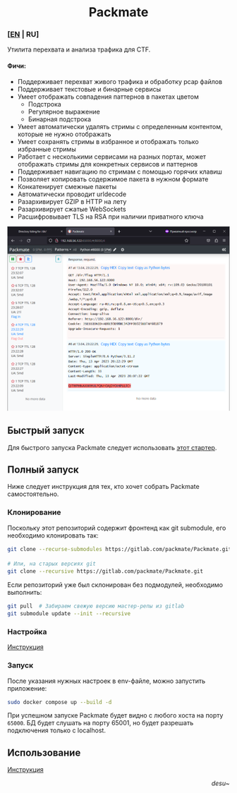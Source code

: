 <div align="center">

# Packmate
</div>

### [[EN](README_EN.md) | RU]
Утилита перехвата и анализа трафика для CTF.

#### Фичи:
* Поддерживает перехват живого трафика и обработку pcap файлов
* Поддерживает текстовые и бинарные сервисы
* Умеет отображать совпадения паттернов в пакетах цветом
  * Подстрока
  * Регулярное выражение
  * Бинарная подстрока
* Умеет автоматически удалять стримы с определенным контентом, которые не нужно отображать
* Умеет сохранять стримы в избранное и отображать только избранные стримы
* Работает с несколькими сервисами на разных портах, может отображать стримы для конкретных сервисов и паттернов
* Поддерживает навигацию по стримам с помощью горячих клавиш
* Позволяет копировать содержимое пакета в нужном формате
* Конкатенирует смежные пакеты
* Автоматически проводит urldecode
* Разархивирует GZIP в HTTP на лету
* Разархивирует сжатые WebSockets
* Расшифровывает TLS на RSA при наличии приватного ключа

![Скриншот главного окна](screenshots/Screenshot.png)

## Быстрый запуск
Для быстрого запуска Packmate следует использовать [этот стартер](https://gitlab.com/packmate/starter/-/blob/master/README.md).

## Полный запуск
Ниже следует инструкция для тех, кто хочет собрать Packmate самостоятельно.

### Клонирование
Поскольку этот репозиторий содержит фронтенд как git submodule, его необходимо клонировать так:
```bash
git clone --recurse-submodules https://gitlab.com/packmate/Packmate.git

# Или, на старых версиях git
git clone --recursive https://gitlab.com/packmate/Packmate.git
```

Если репозиторий уже был склонирован без подмодулей, необходимо выполнить:
```bash
git pull  # Забираем свежую версию мастер-репы из gitlab
git submodule update --init --recursive
```

### Настройка
[Инструкция](docs/SETUP.md)

### Запуск
После указания нужных настроек в env-файле, можно запустить приложение:
```bash
sudo docker compose up --build -d
```

При успешном запуске Packmate будет видно с любого хоста на порту `65000`.
БД будет слушать на порту 65001, но будет разрешать подключения только с localhost.

## Использование
[Инструкция](docs/USAGE.md)

<div align="right">

*desu~*
</div>
